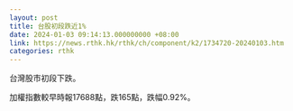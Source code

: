 ```yaml
---
layout: post
title: 台股初段跌近1%
date: 2024-01-03 09:14:13.000000000 +08:00
link: https://news.rthk.hk/rthk/ch/component/k2/1734720-20240103.htm
categories: rthk
---
```


台灣股市初段下跌。

加權指數較早時報17688點，跌165點，跌幅0.92%。
